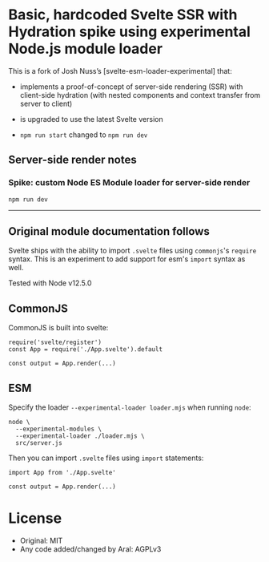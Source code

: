 # Basic, hardcoded Svelte SSR with Hydration spike using experimental Node.js module loader

This is a fork of Josh Nuss’s [svelte-esm-loader-experimental] that:

  - implements a proof-of-concept of server-side rendering (SSR) with client-side
    hydration (with nested components and context transfer from server to client)

  - is upgraded to use the latest Svelte version

  - `npm run start` changed to `npm run dev`

## Server-side render notes

### Spike: custom Node ES Module loader for server-side render

```shell
npm run dev
```

---

## Original module documentation follows

Svelte ships with the ability to import `.svelte` files using `commonjs`'s `require` syntax.
This is an experiment to add support for esm's `import` syntax as well.

Tested with Node v12.5.0

## CommonJS

CommonJS is built into svelte:

```
require('svelte/register')
const App = require('./App.svelte').default

const output = App.render(...)
```

## ESM

Specify the loader `--experimental-loader loader.mjs` when running `node`:

```
node \
  --experimental-modules \
  --experimental-loader ./loader.mjs \
  src/server.js
```

Then you can import `.svelte` files using `import` statements:

```
import App from './App.svelte'

const output = App.render(...)
```

# License

  - Original: MIT
  - Any code added/changed by Aral: AGPLv3

